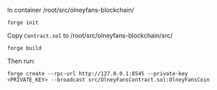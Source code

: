 In container /root/src/olneyfans-blockchain/

`forge init`

Copy `Contract.sol` to /root/src/olneyfans-blockchain/src/

`forge build`

Then run:

`forge create --rpc-url http://127.0.0.1:8545 --private-key <PRIVATE_KEY> --broadcast src/OlneyFansContract.sol:OlneyFansCoin`


